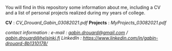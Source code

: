 You will find in this repository some information about me, including a CV and a list of personal projects realized during my years of college.

**CV** : *CV_Drouard_Gabin_03082021.pdf*
**Projects** : *MyProjects_03082021.pdf*

*contact information :*
*e-mail : gabin.drouard@gmail.com / gabin.drouard@helsinki.fi*
*LinkedIn : https://www.linkedin.com/in/gabin-drouard-8b1310178/*

